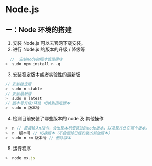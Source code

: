 # Node.js

<!-- ## 一：使用Node.js的原因
1. 脱离浏览器运行JS
2. 后台API编写
3. Webpack, Gulp, Npm 等等打包工具均强依赖于Node
4. 中间层：服务器中负责IO读写的中间层服务器

## 二：Node.js中间层的优点
1. 性能优异
2. 异步IO
3. 处理数据
4. 安全性 -->

## 一：Node 环境的搭建

1. 安装 Node.js 可以去官网下载安装。
2. 进行 Node.js 的版本的升级 / 降级等

```js
  //  安装node的版本管理模块
>  sudo npm install n -g
```

3. 安装稳定版本或者实验性的最新版

```js
// 安装稳定版
>  sudo n stable
// 安装最新版
>  sudo n latest
// 版本号升级/降级 切换到指定版本
>  sudo n 版本号
```

4. 检测目前安装了哪些版本的 node 及 其他操作

```js
>  n // 直接输入n指令，会出现本机安装过的node版本，以及现在处在哪个版本。
>  n  版本号 // 切换版本（不会删除已经安装的其他版本）
>  sudo n rm 版本号 // 删除版本
```

5. 运行程序

```js
>  node xx.js
```

